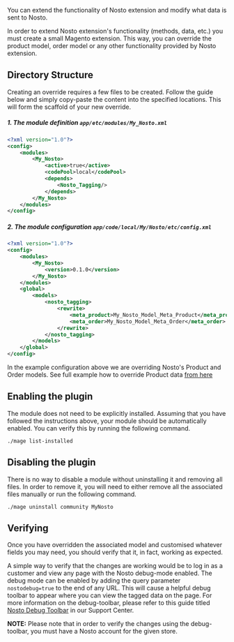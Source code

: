 You can extend the functionality of Nosto extension and modify what data is sent to Nosto.

In order to extend Nosto extension's functionality (methods, data, etc.) you must create a small Magento extension. This way, you can override the product model, order model or any other functionality provided by Nosto extension.

## Directory Structure

Creating an override requires a few files to be created. Follow the guide below and simply copy-paste the content into the specified locations. This will form the scaffold of your new override.

##### 1. The module definition `app/etc/modules/My_Nosto.xml`

```xml
<?xml version="1.0"?>
<config>
    <modules>
        <My_Nosto>
            <active>true</active>
            <codePool>local</codePool>
            <depends>
                <Nosto_Tagging/>
            </depends>
        </My_Nosto>
    </modules>
</config>
```

##### 2. The module configuration `app/code/local/My/Nosto/etc/config.xml`

```xml
<?xml version="1.0"?>
<config>
    <modules>
        <My_Nosto>
            <version>0.1.0</version>
        </My_Nosto>
    </modules>
    <global>
        <models>
            <nosto_tagging>
                <rewrite>
                    <meta_product>My_Nosto_Model_Meta_Product</meta_product>
                    <meta_order>My_Nosto_Model_Meta_Order</meta_order>
                </rewrite>
            </nosto_tagging>
        </models>
    </global>
</config>
```

In the example configuration above we are overriding Nosto's Product and Order models. See full example how to override Product data [from here](Overriding-Product-Data.md)

## Enabling the plugin

The module does not need to be explicitly installed. Assuming that you have followed the instructions above, your module should be automatically enabled. You can verify this by running the following command.

```shell
./mage list-installed
```

## Disabling the plugin

There is no way to disable a module without uninstalling it and removing all files. In order to remove it, you will need to either remove all the associated files manually or run the following command.

```shell
./mage uninstall community MyNosto
```

## Verifying

Once you have overridden the associated model and customised whatever fields you may need, you should verify that it, in fact, working as expected.

A simple way to verify that the changes are working would be to log in as a customer and view any page with the Nosto debug-mode enabled. The debug mode can be enabled by adding the query parameter `nostodebug=true` to the end of any URL. This will cause a helpful debug toolbar to appear where you can view the tagged data on the page. For more information on the debug-toolbar, please refer to this guide titled [Nosto Debug Toolbar](https://support.nosto.com/get-started/nosto-debug-toolbar/) in our Support Center.

**NOTE:** Please note that in order to verify the changes using the debug-toolbar, you must have a Nosto account for the given store.